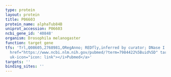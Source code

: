 ```yaml
---
type: protein
layout: protein
title: P06603
protein_name: alphaTub84B
uniprot_accession: P06603
ncbi_gene_id: '40848'
organism: Drosophila melanogaster
function: target gene
tfs: 'Trl,Q08605,2768981,ORegAnno; REDfly,inferred by curator; DNase I footprinting,&ensp;<a
  href="https://www.ncbi.nlm.nih.gov/pubmed/?term=7984422%5Buid%5D" target="_blank"><i
  uk-icon="icon: link"></i>Pubmed</a>'
targets: ''
binding_sites: ''
---
```

